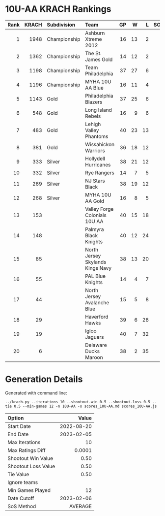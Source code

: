 # 10U-AA KRACH Rankings
Rank|KRACH|Subdivision|Team|GP|W|L|SOW|SOL|T|SoS
---:|---:|:---|:---|---:|---:|---:|---:|---:|---:|---:
1|1948|Championship|Ashburn Xtreme 2012|16|13|2|0|1|0|596
2|1362|Championship|The St. James Gold|14|12|2|0|0|0|344
3|1198|Championship|Team Philadelphia|37|27|6|2|2|0|545
4|1196|Championship|MYHA 10U AA Blue|16|11|4|1|0|0|626
5|1143|Gold|Philadelphia Blazers|37|25|6|5|1|0|569
6|548|Gold|Long Island Rebels|16|9|6|0|1|0|583
7|483|Gold|Lehigh Valley Phantoms|40|23|13|1|3|0|471
8|381|Gold|Wissahickon Warriors|36|18|12|3|3|0|518
9|333|Silver|Hollydell Hurricanes|38|21|12|3|2|0|345
10|332|Silver|Rye Rangers|14|7|5|1|1|0|513
11|269|Silver|NJ Stars Black|38|19|12|3|4|0|325
12|268|Silver|MYHA 10U AA Gold|16|8|5|0|3|0|302
13|153||Valley Forge Colonials 10U AA|40|15|18|3|4|0|396
14|148||Palmyra Black Knights|40|12|24|2|2|0|623
15|85||North Jersey Skylands Kings Navy|38|13|20|4|1|0|283
16|55||PAL Blue Knights|14|4|7|2|1|0|326
17|44||North Jersey Avalanche Blue|15|5|8|1|1|0|131
18|29||Haverford Hawks|39|6|28|2|3|0|422
19|19||Igloo Jaguars|40|7|32|1|0|0|279
20|6||Delaware Ducks Maroon|38|2|35|0|1|0|339
# Generation Details

Generated with command line:
```
../krach.py --iterations 10 --shootout-win 0.5 --shootout-loss 0.5 --tie 0.5 --min-games 12 -n 10U-AA -o scores_10U-AA.md scores_10U-AA.js
```

| Option | Value |
| :----- | ----: |
| Start Date | 2022-08-20 |
| End Date | 2023-02-05 |
| Max Iterations | 10 |
| Max Ratings Diff | 0.0001 |
| Shootout Win Value | 0.50 |
| Shootout Loss Value | 0.50 |
| Tie Value | 0.50 |
| Ignore teams |  |
| Min Games Played | 12 |
| Date Cutoff | 2023-02-06 |
| SoS Method | AVERAGE |

